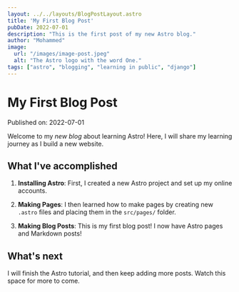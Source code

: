 ```yaml
---
layout: ../../layouts/BlogPostLayout.astro
title: 'My First Blog Post'
pubDate: 2022-07-01
description: "This is the first post of my new Astro blog."
author: "Mohammed"
image:
  url: "/images/image-post.jpeg"
  alt: "The Astro logo with the word One."
tags: ["astro", "blogging", "learning in public", "django"]
---
```


# My First Blog Post

Published on: 2022-07-01

Welcome to my _new blog_ about learning Astro! Here, I will share my learning journey as I build a new website.

## What I've accomplished

1. **Installing Astro**: First, I created a new Astro project and set up my online accounts.

2. **Making Pages**: I then learned how to make pages by creating new `.astro` files and placing them in the `src/pages/` folder.

3. **Making Blog Posts**: This is my first blog post! I now have Astro pages and Markdown posts!

## What's next

I will finish the Astro tutorial, and then keep adding more posts. Watch this space for more to come.
